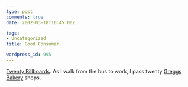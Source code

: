 ```yaml
---
type: post
comments: true
date: 2002-03-18T10:45:00Z

tags:
- Uncategorized
title: Good Consumer

wordpress_id: 995
---
```


[Twenty Billboards](http://www.harrumph.com/billboard/). As I walk from the bus to work, I pass twenty [Greggs Bakery](http://www.greggs.co.uk/) shops. 

